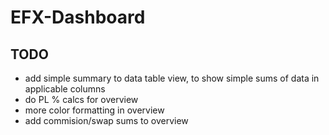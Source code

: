 # EFX-Dashboard

## TODO

- add simple summary to data table view, to show simple sums of data in applicable columns
- do PL % calcs for overview
- more color formatting in overview
- add commision/swap sums to overview